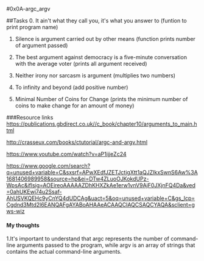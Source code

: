 #0x0A-argc_argv

##Tasks
0. It ain't what they call you, it's what you answer to (funtion to print program name)

1. Silence is argument carried out by other means (function prints number of argument passed)

2. The best argument against democracy is a five-minute conversation with the average voter (prints all argument received)

3. Neither irony nor sarcasm is argument (multiplies two numbers)

4. To infinity and beyond (add positive number)

5. Minimal Number of Coins for Change (prints the minimum number of coins to make change for an amount of money)

###Resource links 
https://publications.gbdirect.co.uk//c_book/chapter10/arguments_to_main.html

http://crasseux.com/books/ctutorial/argc-and-argv.html

https://www.youtube.com/watch?v=aP1ijjeZc24

https://www.google.com/search?q=unused+variable+C&sxsrf=APwXEdfJZETJctjgXtt1aQJZIkxSwnS6Aw%3A1681406989958&source=hp&ei=DTw4ZLuoOJKokdUPz-WpsAc&iflsig=AOEireoAAAAAZDhKHXZkAe1erw1vnV9AjF0JXjnFQ4Da&ved=0ahUKEwj74u2Ssaf-AhUSVKQEHc9yCnYQ4dUDCAg&uact=5&oq=unused+variable+C&gs_lcp=Cgdnd3Mtd2l6EANQAFgAYABoAHAAeACAAQCIAQCSAQCYAQA&sclient=gws-wiz

#### My thoughts 

1.It's important to understand that argc represents the number of command-line arguments passed to the program, while argv is an array of strings that contains the actual command-line arguments.
